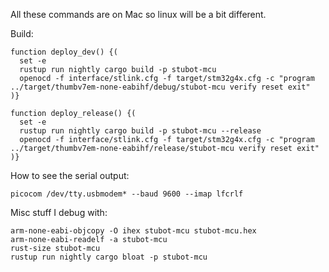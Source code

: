 All these commands are on Mac so linux will be a bit different.

Build:
```
function deploy_dev() {(
  set -e 
  rustup run nightly cargo build -p stubot-mcu
  openocd -f interface/stlink.cfg -f target/stm32g4x.cfg -c "program ../target/thumbv7em-none-eabihf/debug/stubot-mcu verify reset exit"
)}

function deploy_release() {(
  set -e 
  rustup run nightly cargo build -p stubot-mcu --release
  openocd -f interface/stlink.cfg -f target/stm32g4x.cfg -c "program ../target/thumbv7em-none-eabihf/release/stubot-mcu verify reset exit"
)}
```

How to see the serial output:
```
picocom /dev/tty.usbmodem* --baud 9600 --imap lfcrlf
```


Misc stuff I debug with:
```
arm-none-eabi-objcopy -O ihex stubot-mcu stubot-mcu.hex
arm-none-eabi-readelf -a stubot-mcu
rust-size stubot-mcu
rustup run nightly cargo bloat -p stubot-mcu
```